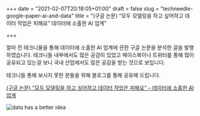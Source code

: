 +++
date = "2021-02-07T20:18:05+01:00"
draft = false
slug = "techneedle-google-paper-ai-and-data"
title = "(구글 논문) “모두 모델링을 하고 싶어하고 데이터 작업은 피해요” 데이터에 소홀한 AI 업계"

+++

얼마 전 테크니들을 통해 데이터에 소홀한 AI 업계에 관한 구글 논문을 분석한 글을 발행하였습니다. 테크니들 내부에서도 많은 공감이 있었고 페이스북이나 트위터를 통해 많이 공유되고 있는걸 보니 국내 산업에서도 많은 공감을 받는 것으로 보입니다.

테크니들 통해 보시지 못한 분들을 위해 블로그를 통해 공유해 드립니다.

[(구글 논문) “모두 모델링을 하고 싶어하고 데이터 작업은 피해요” – 데이터에 소홀한 AI 업계](https://techneedle.com/archives/40800)

<img src="/img/ai-and-data.jpg" alt="data has a better idea" />

